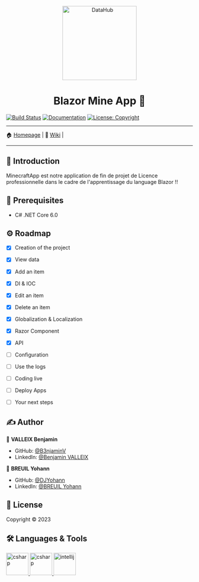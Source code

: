 <p align="center">
<img alt="DataHub" src="https://img.icons8.com/clouds/512/minecraft-logo.png" height="200px" />
</p>
<h1 align="center"> Blazor Mine App 👋</h1>
<p>

  [![Build Status](https://img.shields.io/badge/version-1.0-blue.svg?cacheSeconds=2592000)](https://img.shields.io/badge/version-1.0-blue.svg?cacheSeconds=2592000)
  [![Documentation](https://img.shields.io/badge/documentation-yes-brightgreen.svg)](https://codefirst.iut.uca.fr/git/benjamin.valleix/blazor-minecraft-app)
  [![License: Copyright](https://img.shields.io/badge/License-Copyright-yellow.svg)](https://img.shields.io/badge/License-Copyright-yellow.svg) 
</p>

---

🏠 [Homepage](https://codefirst.iut.uca.fr/git/benjamin.valleix/blazor-minecraft-app) |
📰 [Wiki](https://codefirst.iut.uca.fr/git/benjamin.valleix/blazor-minecraft-app/wiki) |

---

## 📣 Introduction
MinecraftApp est notre application de fin de projet de Licence professionnelle dans le cadre de l'apprentissage du language Blazor !!

## 📍 Prerequisites

- C# .NET Core 6.0

## ⚙️ Roadmap

- [x] Creation of the project
- [x] View data
- [x] Add an item
- [x] DI & IOC
- [x] Edit an item
- [x] Delete an item
- [x] Globalization & Localization
- [x] Razor Component
- [x] API
- [ ] Configuration
- [ ] Use the logs
- [ ] Coding live
- [ ] Deploy Apps
- [ ] Your next steps


## ✍️ Author

👤 **VALLEIX Benjamin**

* GitHub: [@B3njaminV](https://github.com/B3njaminV)
* LinkedIn: [@Benjamin VALLEIX](https://www.linkedin.com/in/benjamin-valleix-27115719a)

👤 **BREUIL Yohann**

* GitHub: [@DJYohann](https://github.com/DJYohann)
* LinkedIn: [@BREUIL Yohann](https://www.linkedin.com/in/yohann-breuil-02b18a165/)

## 📝 License

Copyright © 2023


## 🛠 Languages & Tools

<p> 
    <a href="https://docs.microsoft.com/en-us/dotnet/csharp/" target="_blank"> 
        <img src="https://cdn.cdnlogo.com/logos/c/27/c.svg" alt="csharp" width="60" height="60"/> 
    </a>
    <a href="https://learn.microsoft.com/fr-fr/aspnet/core/blazor/?view=aspnetcore-7.0" target="_blank"> 
        <img src="https://vectorwiki.com/images/kYNj1__blazor.svg" alt="csharp" width="60" height="60"/> 
    </a>
    <a href="https://www.jetbrains.com/fr-fr/rider/" target="_blank"> 
        <img src="https://www.vectorlogo.zone/logos/jetbrains/jetbrains-icon.svg" alt="intellij" width="60" height="60"/>
    </a>
    
</p>
